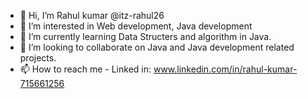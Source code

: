 - 👋 Hi, I’m Rahul kumar @itz-rahul26
- 👀 I’m interested in Web development, Java development
- 🌱 I’m currently learning Data Structers and algorithm in Java.
- 💞️ I’m looking to collaborate on Java and Java development related projects. 
- 📫 How to reach me - Linked in: www.linkedin.com/in/rahul-kumar-715661256

<!---
itz-rahul26/itz-rahul26 is a ✨ special ✨ repository because its `README.md` (this file) appears on your GitHub profile.
You can click the Preview link to take a look at your changes.
--->
